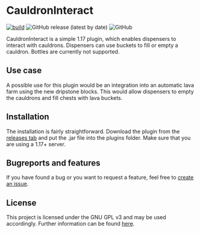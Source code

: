 # CauldronInteract

[![build](https://github.com/VoxCrafterLP/CauldronInteract/actions/workflows/maven.yml/badge.svg)](https://github.com/VoxCrafterLP/CauldronInteract/actions/workflows/maven.yml)
![GitHub release (latest by date)](https://img.shields.io/github/downloads/VoxCrafterLP/CauldronInteract/total?label=Downloads)
![GitHub](https://img.shields.io/github/license/VoxCrafterLP/CauldronInteract)

CauldronInteract is a simple 1.17 plugin, which enables dispensers to interact with cauldrons. Dispensers can use buckets to fill or empty a cauldron. Bottles are currently not supported.

## Use case

A possible use for this plugin would be an integration into an automatic lava farm using the new dripstone blocks. This would allow dispensers to empty the cauldrons and fill chests with lava buckets.

## Installation

The installation is fairly straightforward. Download the plugin from the  [releases tab](https://github.com/VoxCrafterLP/CauldronInteract/releases) and put the .jar file into the plugins folder. Make sure that you are using a 1.17+ server.

## Bugreports and features

If you have found a bug or you want to request a feature, feel free to [create an issue](https://github.com/VoxCrafterLP/CauldronInteract/issues/new).

## License
This project is licensed under the GNU GPL v3 and may be used accordingly. Further information can be found [here](https://github.com/VoxCrafterLP/CauldronInteract/blob/master/LICENSE).
